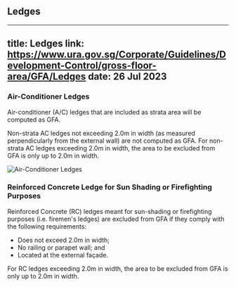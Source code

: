 
## Ledges
---
title: Ledges
link: https://www.ura.gov.sg/Corporate/Guidelines/Development-Control/gross-floor-area/GFA/Ledges
date: 26 Jul 2023
---

### Air-Conditioner Ledges

Air-conditioner (A/C) ledges that are included as strata area will be computed as GFA.

Non-strata AC ledges not exceeding 2.0m in width (as measured perpendicularly from the external wall) are not computed as GFA. For non-strata AC ledges exceeding 2.0m in width, the area to be excluded from GFA is only up to 2.0m in width.

![Air-Conditioner Ledges](https://www.ura.gov.sg/-/media/Corporate/Guidelines/Development-control/GFA/GFA-35-Aircon-ledges_final.jpg?h=727&w=1000)

### Reinforced Concrete Ledge for Sun Shading or Firefighting Purposes

Reinforced Concrete (RC) ledges meant for sun-shading or firefighting purposes (i.e. firemen's ledges) are excluded from GFA if they comply with the following requirements:

- Does not exceed 2.0m in width;
- No railing or parapet wall; and
- Located at the external façade.

For RC ledges exceeding 2.0m in width, the area to be excluded from GFA is only up to 2.0m in width.
